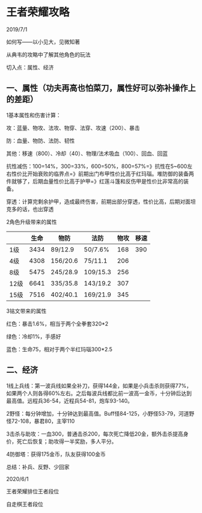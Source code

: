 # 王者荣耀攻略

2019/7/1

如何写——以小见大，见微知著

从典韦的攻略中了解其他角色的玩法

切入点：属性、经济

 

## 一、属性（功夫再高也怕菜刀，属性好可以弥补操作上的差距）

1基本属性和伤害计算：

攻：蓝量、物攻、法攻、物穿、法穿、攻速（200）、暴击

防：血量、物防、法防、韧性

其他：移速（800）、冷却（40）、物理/法术吸血（100）、回血、回蓝

 

抗性减伤：100=14%，300=33%，600=50%，800=57%=》抗性在5~600左右性价比开始衰败的临界点=》前期出门布甲性价比高于红玛瑙。堆防御的装备两件就够了，后期血量性价比高于护甲=》红莲斗篷和反伤甲是性价比非常高的装备。

穿透：计算完剩余护甲，造成最终伤害，前期出部分穿透，性价比高，后期对面坦克多的话，也出穿透

 

2角色升级带来的属性

|      | 生命 | 物防     | 法防     | 物攻 | 移速 |
| ---- | ---- | -------- | -------- | ---- | ---- |
| 1级  | 3434 | 89/12.9  | 50/7.6%  | 168  | 390  |
| 4级  | 4308 | 156/20.6 | 75/11.1  | 206  |      |
| 8级  | 5475 | 245/28.9 | 109/15.3 | 256  |      |
| 12级 | 6641 | 335/35.8 | 143/19.2 | 307  |      |
| 15级 | 7516 | 402/40.1 | 169/21.9 | 345  |      |

 

3铭文带来的属性

红色：暴击1.6%，相当于两个全拳套320*2

绿色：冷却1%，手感好

蓝色：生命75，相对于两个半红玛瑙300*2.5

 

## 二、经济

1线上兵线：第一波兵线如果全补刀，获得144金，如果是小兵击杀则获得77%，如果两个人则各得60%左右。之后每波兵线都比前一波高一金币，十分钟后达到最高值。远程兵36-54，近程兵54-81，炮车93-140。

2野怪：每分钟增加，十分钟达到最高值。Buff怪84-125，小野怪53-79，河道野怪72-108，暴君80，主宰110

3击杀与助攻：一血300，普通击杀200，每次死亡降低20金，额外击杀提高身价，死亡后恢复；助攻得一半奖励，多人平分。

4防御塔：获得175金币，队友获得100金币

 

总结：补兵、反野、少回家



2020/6/1

王者荣耀排位王者段位

自走棋王者段位

 